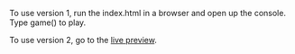 To use version 1, run the index.html in a browser and open up the console. Type game() to play.

To use version 2, go to the <a href="https://bhaegs.github.io/" target="_blank">live preview</a>.
